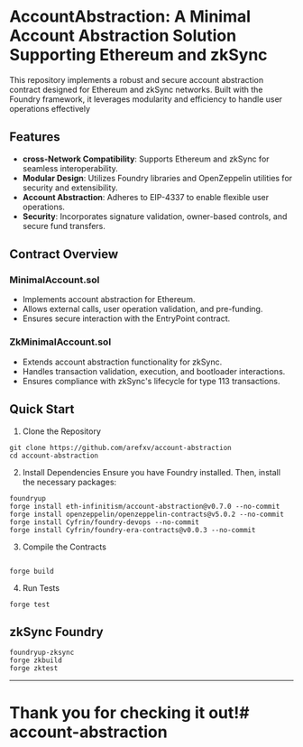 # AccountAbstraction: A Minimal Account Abstraction Solution Supporting Ethereum and zkSync

This repository implements a robust and secure account abstraction contract designed for Ethereum and zkSync networks. Built with the Foundry framework, it leverages modularity and efficiency to handle user operations effectively

## Features
* **cross-Network Compatibility**: Supports Ethereum and zkSync for seamless interoperability.
* **Modular Design**: Utilizes Foundry libraries and OpenZeppelin utilities for security and extensibility.
* **Account Abstraction**: Adheres to EIP-4337 to enable flexible user operations.
* **Security**: Incorporates signature validation, owner-based controls, and secure fund transfers.

## Contract Overview

### MinimalAccount.sol

* Implements account abstraction for Ethereum.
* Allows external calls, user operation validation, and pre-funding.
* Ensures secure interaction with the EntryPoint contract.

### ZkMinimalAccount.sol

* Extends account abstraction functionality for zkSync.
* Handles transaction validation, execution, and bootloader interactions.
* Ensures compliance with zkSync's lifecycle for type 113 transactions.

## Quick Start

1. Clone the Repository

```
git clone https://github.com/arefxv/account-abstraction
cd account-abstraction
```

2. Install Dependencies Ensure you have Foundry installed. Then, install the necessary packages:

```
foundryup
forge install eth-infinitism/account-abstraction@v0.7.0 --no-commit
forge install openzeppelin/openzeppelin-contracts@v5.0.2 --no-commit
forge install Cyfrin/foundry-devops --no-commit
forge install Cyfrin/foundry-era-contracts@v0.0.3 --no-commit
```

3. Compile the Contracts

```

forge build

```

4. Run Tests

```
forge test
```

## zkSync Foundry

```
foundryup-zksync
forge zkbuild
forge zktest
```

___
# Thank you for checking it out!# account-abstraction
